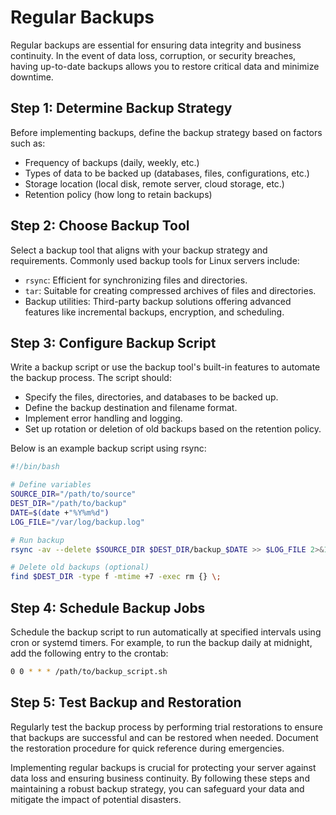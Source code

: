 # Regular Backups
Regular backups are essential for ensuring data integrity and business continuity. In the event of data loss, corruption, or security breaches, having up-to-date backups allows you to restore critical data and minimize downtime.

## Step 1: Determine Backup Strategy
Before implementing backups, define the backup strategy based on factors such as:

- Frequency of backups (daily, weekly, etc.)
- Types of data to be backed up (databases, files, configurations, etc.)
- Storage location (local disk, remote server, cloud storage, etc.)
- Retention policy (how long to retain backups)

## Step 2: Choose Backup Tool
Select a backup tool that aligns with your backup strategy and requirements. Commonly used backup tools for Linux servers include:

- `rsync`: Efficient for synchronizing files and directories.
- `tar`: Suitable for creating compressed archives of files and directories.
- Backup utilities: Third-party backup solutions offering advanced features like incremental backups, encryption, and scheduling.

## Step 3: Configure Backup Script
Write a backup script or use the backup tool's built-in features to automate the backup process. The script should:

- Specify the files, directories, and databases to be backed up.
- Define the backup destination and filename format.
- Implement error handling and logging.
- Set up rotation or deletion of old backups based on the retention policy.

Below is an example backup script using rsync:

```bash
#!/bin/bash

# Define variables
SOURCE_DIR="/path/to/source"
DEST_DIR="/path/to/backup"
DATE=$(date +"%Y%m%d")
LOG_FILE="/var/log/backup.log"

# Run backup
rsync -av --delete $SOURCE_DIR $DEST_DIR/backup_$DATE >> $LOG_FILE 2>&1

# Delete old backups (optional)
find $DEST_DIR -type f -mtime +7 -exec rm {} \;
```

## Step 4: Schedule Backup Jobs
Schedule the backup script to run automatically at specified intervals using cron or systemd timers. For example, to run the backup daily at midnight, add the following entry to the crontab:
```bash
0 0 * * * /path/to/backup_script.sh
```
## Step 5: Test Backup and Restoration
Regularly test the backup process by performing trial restorations to ensure that backups are successful and can be restored when needed. Document the restoration procedure for quick reference during emergencies.

Implementing regular backups is crucial for protecting your server against data loss and ensuring business continuity. By following these steps and maintaining a robust backup strategy, you can safeguard your data and mitigate the impact of potential disasters.























